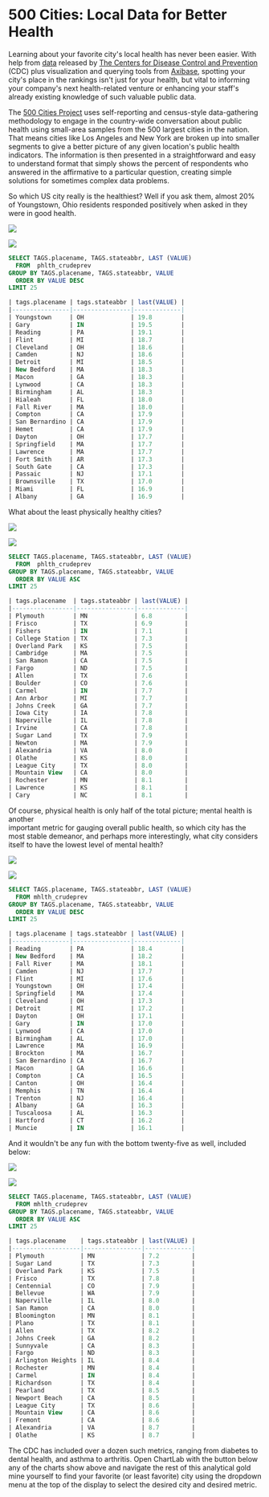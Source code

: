 500 Cities: Local Data for Better Health
===

Learning about your favorite city's local health has never been easier. With help from 
[data](https://github.com/axibase/open-data-catalog/blob/master/datasets/dxpw-cm5u.md) released by [The Centers for Disease Control and Prevention](https://www.cdc.gov/) (CDC) plus 
visualization and querying tools from [Axibase](https://axibase.com), spotting your city's place in the rankings
isn't just for your health, but vital to informing your company's next health-related venture
or enhancing your staff's already existing knowledge of such valuable public data.

The [500 Cities Project](https://www.cdc.gov/500cities/index.htm) uses self-reporting and census-style data-gathering methodology
to engage in the country-wide conversation about public health using small-area samples from the 500 largest cities in the nation. 
That means cities like Los Angeles and New York are broken up into smaller segments to give a better picture of
any given location's public health indicators. The information is then presented in a straightforward 
and easy to understand format that simply shows the percent of respondents who answered in the affirmative to a particular question,
creating simple solutions for sometimes complex data problems.

So which US city really is the healthiest? Well if you ask them, almost 20% of Youngstown,
Ohio residents responded positively when asked in they were in good health.

![](Images/CDC1.png)

[![](Images/button.png)](https://apps.axibase.com/chartlab/1e6f3425/3/#fullscreen)

```sql
SELECT TAGS.placename, TAGS.stateabbr, LAST (VALUE)
  FROM  phlth_crudeprev
GROUP BY TAGS.placename, TAGS.stateabbr, VALUE
  ORDER BY VALUE DESC
LIMIT 25
```

```sql
| tags.placename | tags.stateabbr | last(VALUE) | 
|----------------|----------------|-------------| 
| Youngstown     | OH             | 19.8        | 
| Gary           | IN             | 19.5        | 
| Reading        | PA             | 19.1        | 
| Flint          | MI             | 18.7        | 
| Cleveland      | OH             | 18.6        | 
| Camden         | NJ             | 18.6        | 
| Detroit        | MI             | 18.5        | 
| New Bedford    | MA             | 18.3        | 
| Macon          | GA             | 18.3        | 
| Lynwood        | CA             | 18.3        | 
| Birmingham     | AL             | 18.3        | 
| Hialeah        | FL             | 18.0        | 
| Fall River     | MA             | 18.0        | 
| Compton        | CA             | 17.9        | 
| San Bernardino | CA             | 17.9        | 
| Hemet          | CA             | 17.9        | 
| Dayton         | OH             | 17.7        | 
| Springfield    | MA             | 17.7        | 
| Lawrence       | MA             | 17.7        | 
| Fort Smith     | AR             | 17.3        | 
| South Gate     | CA             | 17.3        | 
| Passaic        | NJ             | 17.1        | 
| Brownsville    | TX             | 17.0        | 
| Miami          | FL             | 16.9        | 
| Albany         | GA             | 16.9        | 

```

What about the least physically healthy cities?

![](Images/CDC2.png)

[![](Images/button.png)](https://apps.axibase.com/chartlab/1e6f3425/4/#fullscreen)

```sql
SELECT TAGS.placename, TAGS.stateabbr, LAST (VALUE)
  FROM  phlth_crudeprev
GROUP BY TAGS.placename, TAGS.stateabbr, VALUE
  ORDER BY VALUE ASC
LIMIT 25
```

```sql
| tags.placename  | tags.stateabbr | last(VALUE) | 
|-----------------|----------------|-------------| 
| Plymouth        | MN             | 6.8         | 
| Frisco          | TX             | 6.9         | 
| Fishers         | IN             | 7.1         | 
| College Station | TX             | 7.3         | 
| Overland Park   | KS             | 7.5         | 
| Cambridge       | MA             | 7.5         | 
| San Ramon       | CA             | 7.5         | 
| Fargo           | ND             | 7.5         | 
| Allen           | TX             | 7.6         | 
| Boulder         | CO             | 7.6         | 
| Carmel          | IN             | 7.7         | 
| Ann Arbor       | MI             | 7.7         | 
| Johns Creek     | GA             | 7.7         | 
| Iowa City       | IA             | 7.8         | 
| Naperville      | IL             | 7.8         | 
| Irvine          | CA             | 7.8         | 
| Sugar Land      | TX             | 7.9         | 
| Newton          | MA             | 7.9         | 
| Alexandria      | VA             | 8.0         | 
| Olathe          | KS             | 8.0         | 
| League City     | TX             | 8.0         | 
| Mountain View   | CA             | 8.0         | 
| Rochester       | MN             | 8.1         | 
| Lawrence        | KS             | 8.1         | 
| Cary            | NC             | 8.1         | 
```

Of course, physical health is only half of the total picture; mental health is another\
important metric for gauging overall public health, so which city has the most
stable demeanor, and perhaps more interestingly, what city considers itself to have
the lowest level of mental health?

![](Images/CDC3.png)

[![](Images/button.png)](https://apps.axibase.com/chartlab/1e6f3425/5/#fullscreen)

````sql
SELECT TAGS.placename, TAGS.stateabbr, LAST (VALUE)
  FROM mhlth_crudeprev
GROUP BY TAGS.placename, TAGS.stateabbr, VALUE
  ORDER BY VALUE DESC
LIMIT 25
````

````sql
| tags.placename | tags.stateabbr | last(VALUE) | 
|----------------|----------------|-------------| 
| Reading        | PA             | 18.4        | 
| New Bedford    | MA             | 18.2        | 
| Fall River     | MA             | 18.1        | 
| Camden         | NJ             | 17.7        | 
| Flint          | MI             | 17.6        | 
| Youngstown     | OH             | 17.4        | 
| Springfield    | MA             | 17.4        | 
| Cleveland      | OH             | 17.3        | 
| Detroit        | MI             | 17.2        | 
| Dayton         | OH             | 17.1        | 
| Gary           | IN             | 17.0        | 
| Lynwood        | CA             | 17.0        | 
| Birmingham     | AL             | 17.0        | 
| Lawrence       | MA             | 16.9        | 
| Brockton       | MA             | 16.7        | 
| San Bernardino | CA             | 16.7        | 
| Macon          | GA             | 16.6        | 
| Compton        | CA             | 16.5        | 
| Canton         | OH             | 16.4        | 
| Memphis        | TN             | 16.4        | 
| Trenton        | NJ             | 16.4        | 
| Albany         | GA             | 16.3        | 
| Tuscaloosa     | AL             | 16.3        | 
| Hartford       | CT             | 16.2        | 
| Muncie         | IN             | 16.1        | 

````


And it wouldn't be any fun with the bottom twenty-five as well, included below:

![](Images/CDC4.png)

[![](Images/button.png)](https://apps.axibase.com/chartlab/1e6f3425/4/#fullscreen)

````sql
SELECT TAGS.placename, TAGS.stateabbr, LAST (VALUE)
  FROM mhlth_crudeprev
GROUP BY TAGS.placename, TAGS.stateabbr, VALUE
  ORDER BY VALUE ASC
LIMIT 25
````

````sql
| tags.placename    | tags.stateabbr | last(VALUE) | 
|-------------------|----------------|-------------| 
| Plymouth          | MN             | 7.2         | 
| Sugar Land        | TX             | 7.3         | 
| Overland Park     | KS             | 7.5         | 
| Frisco            | TX             | 7.8         | 
| Centennial        | CO             | 7.9         | 
| Bellevue          | WA             | 7.9         | 
| Naperville        | IL             | 8.0         | 
| San Ramon         | CA             | 8.0         | 
| Bloomington       | MN             | 8.1         | 
| Plano             | TX             | 8.1         | 
| Allen             | TX             | 8.2         | 
| Johns Creek       | GA             | 8.2         | 
| Sunnyvale         | CA             | 8.3         | 
| Fargo             | ND             | 8.3         | 
| Arlington Heights | IL             | 8.4         | 
| Rochester         | MN             | 8.4         | 
| Carmel            | IN             | 8.4         | 
| Richardson        | TX             | 8.4         | 
| Pearland          | TX             | 8.5         | 
| Newport Beach     | CA             | 8.5         | 
| League City       | TX             | 8.6         | 
| Mountain View     | CA             | 8.6         | 
| Fremont           | CA             | 8.6         | 
| Alexandria        | VA             | 8.7         | 
| Olathe            | KS             | 8.7         | 
````

The CDC has included over a dozen such metrics, ranging from diabetes to dental
health, and asthma to arthritis. Open ChartLab with the button below any of the charts
show above and navigate the rest of this analytical gold mine yourself to find your favorite 
(or least favorite) city using the dropdown menu at the top of the display to select the desired city and desired metric.
